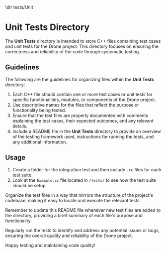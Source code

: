 \dir tests/Unit

# Unit Tests Directory

The **Unit Tests** directory is intended to store C++ files containing test cases and unit tests for the Drone project. This directory focuses on ensuring the correctness and reliability of the code through systematic testing.

## Guidelines

The following are the guidelines for organizing files within the **Unit Tests** directory:

1. Each C++ file should contain one or more test cases or unit tests for specific functionalities, modules, or components of the Drone project.
2. Use descriptive names for the files that reflect the purpose or functionality being tested.
3. Ensure that the test files are properly documented with comments explaining the test cases, their expected outcomes, and any relevant details.
4. Include a README file in the **Unit Tests** directory to provide an overview of the testing framework used, instructions for running the tests, and any additional information.

## Usage

1. Create a folder for the integration test and then include `.cc` files for each test suite.
2. Look at the `Example.cc` file located in `/tests/` to see how the test suite should be setup.

Organize the test files in a way that mirrors the structure of the project's codebase, making it easy to locate and execute the relevant tests.

Remember to update this README file whenever new test files are added to the directory, providing a brief summary of each file's purpose and functionality.

Regularly run the tests to identify and address any potential issues or bugs, ensuring the overall quality and reliability of the Drone project.

Happy testing and maintaining code quality!